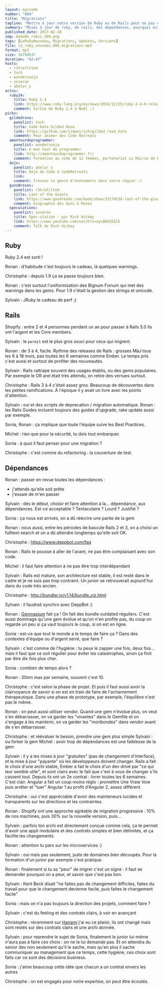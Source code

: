 ```yaml
---
layout: episode
number: "004"
title: "Migrations"
tagline: "Mettre à jour votre version de Ruby ou de Rails peut ne pas être si anodine qu'il y parait."
summary: "Mises à jour de ruby, de rails, des dépendances, pourquoi est-ce compliqué, à quoi faut-il faire attention, comment anticiper, qu'est-ce que ça coute, et si on ne le fait pas régulièrement ?"
published_date: 2017-02-20
img: madame_rubis_500.png
tags: [LeRubyNouveau, Migrations, Updates, Versions]
file: le_ruby_nouveau_004_migrations.mp3
format: mp3
size: 16794537
duration: "42:47"
hosts:
  - r3trofitted
  - toch
  - wondersonja
  - soveran
  - abelar_s
actus:
  ruby24:
    title: Ruby 2.4
    link: https://www.ruby-lang.org/en/news/2016/12/25/ruby-2-4-0-released/
    comment: Sortie de Ruby 2.4 à Noël :)
picks:
  gildedrose:
    panelist: toch
    title: Code Kata Gilded Rose
    link: https://github.com/jimweirich/gilded_rose_kata
    comment: Pour animer des Code Retreats
  amontourdeprogrammer:
    panelist: wondersonja
    title: À mon tour de programmer
    link: http://amontourdeprogrammer.fr/
    comment: Formation au code de 12 femmes, partenariat La Mairie de Paris
  dojo:
    panelist: abelar_s
    title: Dojo de Code & CodeRetreats
    link:
    comment: Trouvez ce genre d'événements dans votre région :)
  gunsNroses:
    panelist: r3trofitted
    title: Last of the Giants
    link: https://www.goodreads.com/book/show/32179238-last-of-the-giants
    comment: biographie des Guns & Roses
  speculations:
    panelist: soveran
    title: Spec-ulation - par Rich Hickey
    link: https://www.youtube.com/watch?v=oyLBGkS5ICk
    comment: Talk de Rich Hickey
---
```


## Ruby
Ruby 2.4 est sorti !

Ronan : d'habitude c'est toujours le cadeau, là quelques warnings.

Christophe : depuis 1.9 ça se passe toujours bien.

Ronan : c'est surtout l'uniformisation des Bignum Fixnum qui met des warnings dans les gems. Pour 1.9 c'était la gestion des strings et unicode.

Sylvain : JRuby le cadeau de perf ;)

## Rails
Shopify : entre 2 et 4 personnes pendant un an pour passer à Rails 5.0
Ils ont l'argent et les Core members.

Sylvain : le `permit` est le plus gros souci pour ceux qui migrent.

Ronan : de 3 à 4, facile.
Rythme des releases de Rails : grosses MàJ tous les 6 à 18 mois, pas toutes les 6 semaines comme Ember. Le temps pris c'est aussi et surtout de profiter des nouveautés.

Sylvain : Rails rattrape souvent des usages établis, ou des gems populaires.
Par exemple le OR arel était très attendu, on retire des verrues surtout.

Christophe : Rails 3 à 4 c'était assez gros.
Beaucoup de découvertes dans les petites ramifications.
À l'époque il y avait un livre avec les points d'attention.

Sylvain : oui et des scripts de deprecation / migration automatique.
Ronan : les Rails Guides incluent toujours des guides d'upgrade, rake update aussi par exemple.

Sonia, Ronan : ça implique que toute l'équipe suive les Best Practices.

Michel : rien que pour la sécurité, tu dois tout embarquer.

Sonia : à quoi il faut penser pour une migration ?

Christophe : c'est comme du refactoring : la couverture de test.

## Dépendances

Ronan : passer en revue toutes les dépendances :
- j'attends qu'elle soit prête
- j'essaie de m'en passer

Sylvain : dès le début, choisir et faire attention à la... dépendance,
aux dépendances. Est-ce acceptable ? Tentaculaire ? Lourd ? Justifié ?

Sonia : ça nous est arrivés, on a dû réécrire une partie de la gem

Ronan : nous aussi, entre les périodes de bascule Rails 2 et 3,
on a choisi un fulltext-search et on a dû attendre longtemps qu'elle soit OK.

Christophe : https://www.deppbot.com/faq

Ronan : Rails te pousse à aller de l'avant, ne pas être complaisant avec son code.

Michel : il faut faire attention à ne pas être trop interdépendant

Sylvain : Rails est mature, son architecture est stable, il est resté dans le cadre et je ne suis pas trop contraint. Un junior se retrouverait aujourd'hui dans du code très ancien.

Christophe : http://bundler.io/v1.14/bundle_viz.html

Sylvain : il faudrait synchro avec DeppBot :)

Ronan : [Gemnasium](https://gemnasium.com/) fait ça !
On fait des bundle outdated réguliers.
C'est aussi dommage qu'une gem évolue et qu'on n'en profite pas,
du coup on regarde un peu si ça vaut toujours le coup, si on est en ligne.

Sonia : est-ce que tout le monde a le temps de faire ça ?
Dans des contextes d'équipe ou d'argent serré, que faire ?

Sylvain : c'est comme de l'hygiène : tu peux le zapper une fois, deux fois... mais il faut que ce soit régulier pour éviter les catastrophes, sinon ça finit par être dix fois plus cher.

Sonia : combien de temps alors ?

Ronan : 30mn max par semaine, souvent c'est 10.

Christophe : c'est selon la phase de projet.
Et puis il faut aussi avoir la clairvoyance de savoir si on est en train de faire de l'acharnement thérapeutique.
Dans une phase de prototype, par exemple, l'équilibre n'est pas le même.

Ronan : on peut aussi utiliser vendor.
Quand une gem n'évolue plus, on veut s'en débarrasser,
on va garder les "vivantes" dans le Gemfile et on s'engage à les maintenir,
on va garder les "moribondes" dans vendor avant de s'en débarrasser.

Christophe : et réévaluer le besoin, prendre une gem plus simple
Sylvain : ou forker la gem
Michel : avoir trop de dépendances est une faiblesse de la gem

Sylvain : il y a les mises à jour "gratuites" (pas de changement d'interface),
et la mise à jour "payante" où les développeurs doivent changer.
Rails a fait le choix d'une archi stable,
Ember a fait le choix d'un dev drivé par "ce qui leur semble utile",
et sont clairs avec le fait que c'est à vous de changer s'ils cassent tout.
Depuis ils ont un 2e contrat : livrer toutes les 6 semaines. C'est clair.
Angular a fait un coup moins réglo : promettre Une Vraie Voie
puis arrêter et "tuer" Angular 1 au profit d'Angular 2, assez différent.

Christophe : oui c'est appréciable d'avoir des mainteneurs lucides
et transparents sur les directions et les contraintes.

Ronan : Shopify ont une approche agréable de migration progressive :
10% de nos machines, puis 30% sur la nouvelle version, puis...

Sylvain : parfois ton archi est directement conçue comme cela,
ça te permet d'avoir une appli modulaire et des contrats simples
et bien délimités, et ça facilite les changements

Ronan : attention tu pars sur les microservices :)

Sylvain : oui mais pas seulement, juste de domaines bien découpés.
Pour la formation d'un junior par exemple c'est pratique.

Ronan : finalement si tu as "peur" de migrer c'est un signe :
il faut se demander pourquoi on a peur, et savoir que c'est pas bon.

Sylvain : Kent Beck disait "ne faites pas de changement difficiles,
faites du travail pour que le changement devienne facile,
puis faites le changement facile"

Sonia : mais on n'a pas toujours la direction des projets, comment faire ?

Sylvain : c'est du feeling et des contrats clairs, à voir en avançant

Christophe : récemment sur [Hanami](http://hanamirb.org/) j'ai eu ce plaisir,
ils ont changé mais sont restés sur des contrats clairs et une archi donnée.

Sylvain : pour reprendre le sujet de Sonia, finalement le junior
lui-même n'aura pas à faire ces choix : on ne le lui demande pas.
Et on attendra du senior dev non seulement qu'il le sache, mais
qu'en plus il sache communiquer au management que ce temps, cette hygiène,
ces choix sont faits car ce sont des décisions business.

Sonia : j'aime beaucoup cette idée que chacun a un contrat envers les autres

Christophe : on est engagés pour notre expertise, on peut être écoutés.
